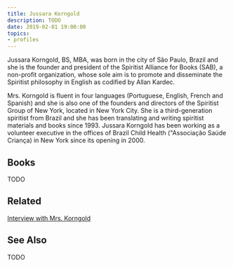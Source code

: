 ```yaml
---
title: Jussara Korngold
description: TODO
date: 2019-02-01 19:00:00
topics: 
- profiles
---
```


Jussara Korngold, BS, MBA, was born in the city of São Paulo, Brazil and she is the founder and president of the Spiritist Alliance for Books (SAB), a non-profit organization, whose sole aim is to promote and disseminate the Spiritist philosophy in English as codified by Allan Kardec.

Mrs. Korngold is fluent in four languages (Portuguese, English, French and Spanish) and she is also one of the founders and directors of the Spiritist Group of New York, located in New York City. She is a third-generation spiritist from Brazil and she has been translating and writing spiritist materials and books since 1993. Jussara Korngold has been working as a volunteer executive in the offices of Brazil Child Health ("Associação Saúde Criança) in New York since its opening in 2000.


## Books
TODO


## Related
[Interview with Mrs. Korngold](https://www.sgny.org/about-sgny/)


## See Also
TODO
